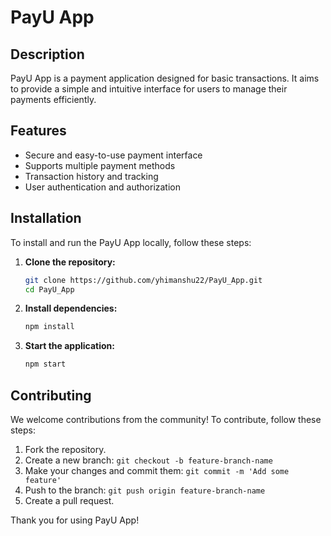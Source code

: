 # PayU App

## Description

PayU App is a payment application designed for basic transactions. It aims to provide a simple and intuitive interface for users to manage their payments efficiently.

## Features

- Secure and easy-to-use payment interface
- Supports multiple payment methods
- Transaction history and tracking
- User authentication and authorization

## Installation

To install and run the PayU App locally, follow these steps:

1. **Clone the repository:**
   ```bash
   git clone https://github.com/yhimanshu22/PayU_App.git
   cd PayU_App
   ```

2. **Install dependencies:**
   ```bash
   npm install
   ```

3. **Start the application:**
   ```bash
   npm start
   ```

## Contributing

We welcome contributions from the community! To contribute, follow these steps:

1. Fork the repository.
2. Create a new branch: `git checkout -b feature-branch-name`
3. Make your changes and commit them: `git commit -m 'Add some feature'`
4. Push to the branch: `git push origin feature-branch-name`
5. Create a pull request.


Thank you for using PayU App!
